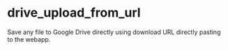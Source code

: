 # drive_upload_from_url
Save any file to Google Drive directly using download URL directly pasting to the webapp.
